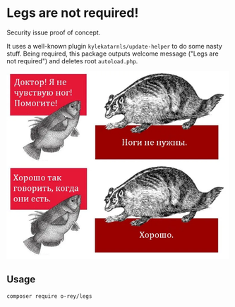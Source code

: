 # Legs are not required!

Security issue proof of concept.

It uses a well-known plugin `kylekatarnls/update-helper` to do some nasty stuff.
Being required, this package outputs welcome message ("Legs are not required") and deletes root `autoload.php`.

![Legs are not required](media/legs.webp?raw=true "Das not good")

## Usage

```
composer require o-rey/legs
```
